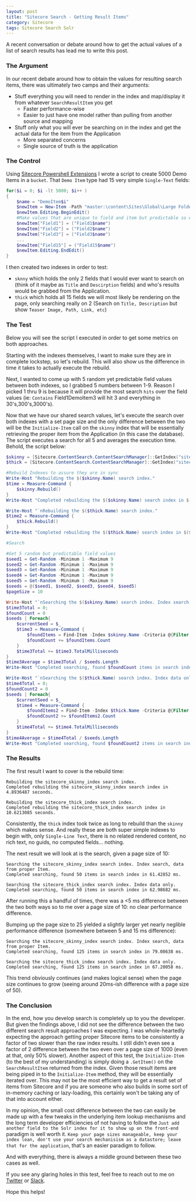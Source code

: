 ```yaml
---
layout: post
title: "Sitecore Search - Getting Result Items"
category: Sitecore
tags: Sitecore Search Solr
---
```


A recent conversation or debate around how to get the actual values of a list of search results has lead me to write this post.

### The Argument ###
In our recent debate around how to obtain the values for resulting search items, there was ultimately two camps and their arguments:

- Stuff everything you will need to render in the index and map/display it from whatever `SearchResultItem` you get
  - Faster performance-wise
  - Easier to just have one model rather than pulling from another source and mapping
- Stuff only what you will ever be searching on in the index and get the actual data for the item from the Application
  - More separated concerns
  - Single source of truth is the application

### The Control ###
Using [Sitecore Powershell Extensions](https://marketplace.sitecore.net/en/Modules/Sitecore_PowerShell_console.aspx) I wrote a script to create 5000 Demo Items in a `bucket`. That `Demo Item` type had 15 very simple `Single-Text` fields:

```powershell
for($i = 0; $i -lt 5000; $i++ )
{
    $name = "DemoItem$i"
    $newItem = New-Item -Path "master:\content\Sites\Global\Large Folder\$name" -ItemType "User Defined/Demo Item"
    $newItem.Editing.BeginEdit()
    #Make values that are unique to field and item but predictable so we can know how many results are expected
    $newItem["Field1"] = ("Field1$name")
    $newItem["Field2"] = ("Field2$name")
    $newItem["Field3"] = ("Field3$name")
    ...
    $newItem["Field15"] = ("Field15$name")
    $newItem.Editing.EndEdit()
}
```

I then created two indexes in order to test: 
- `sknny` which holds the only 2 fields that I would ever want to search on (think of it maybe as `Title` and `Descirption` fields) and who's results would be grabbed from the Application.
- `thick` which holds all 15 fields we will most likely be rendering on the page, only searching really on 2 (Search on `Title, Description` but show `Teaser Image, Path, Link, etc`)

### The Test ###
Below you will see the script I executed in order to get some metrics on both approaches.  

Starting with the indexes themselves, I want to make sure they are in complete lockstep, so let's rebuild. This will also show us the difference in time it takes to actually execute the rebuild. 

Next, I wanted to come up with 5 random yet predictable field values between both indexes, so I grabbed 5 numbers between 1-9. Reason I picked 1 thru 9 is because it will provide the most search `hits` over the field values (ie: `Contains` Field1DemoItem3 will hit 3 and everything in 30's,300's,3000's). 

Now that we have our shared search values, let's execute the search over both indexes with a set page size and the only difference between the two will be the `Initialize-Item` call on the `skinny` index that will be essentially retrieving the proper item from the Application (in this case the database).  The script executes a search for all 5 and averages the execution time. Behold, the script below:

```powershell
$skinny = [Sitecore.ContentSearch.ContentSearchManager]::GetIndex("sitecore_skinny_index")
$thick = [Sitecore.ContentSearch.ContentSearchManager]::GetIndex("sitecore_thick_index")

#Rebuild Indexes to assure they are in sync
Write-Host "Rebuilding the $($skinny.Name) search index."
$time = Measure-Command {
    $skinny.Rebuild()
}
Write-Host "Completed rebuilding the $($skinny.Name) search index in $($time.TotalSeconds) seconds." 

Write-Host "`nRebuilding the $($thick.Name) search index."
$time2 = Measure-Command {
    $thick.Rebuild()
}
Write-Host "Completed rebuilding the $($thick.Name) search index in $($time2.TotalSeconds) seconds."

#Search

#Get 5 random but predictable field values
$seed1 = Get-Random -Minimum 1 -Maximum 9
$seed2 = Get-Random -Minimum 1 -Maximum 9
$seed3 = Get-Random -Minimum 1 -Maximum 9
$seed4 = Get-Random -Minimum 1 -Maximum 9
$seed5 = Get-Random -Minimum 1 -Maximum 9
$seeds = @($seed1, $seed2, $seed3, $seed4, $seed5)
$pageSize = 10

Write-Host "`nSearching the $($skinny.Name) search index. Index search, data from proper Item."
$time3Total = 0;
$foundCount = 0
$seeds | Foreach{
    $currentSeed = $_
    $time3 = Measure-Command {
        $foundItems = Find-Item -Index $skinny.Name -Criteria @{Filter = "Contains"; Field = "field1_t_en"; Value = "Field1DemoItem$currentSeed"  } -First $pageSize | Initialize-Item
        $foundCount += $foundItems.Count
    }
    $time3Total += $time3.TotalMilliseconds
}
$time3Average = $time3Total / $seeds.Length
Write-Host "Completed searching, found $foundCount items in search index in $time3Average ms."

Write-Host "`nSearching the $($thick.Name) search index. Index data only."
$time4Total = 0;
$foundCount2 = 0
$seeds | Foreach{
    $currentSeed = $_
    $time4 = Measure-Command {
        $foundItems2 = Find-Item -Index $thick.Name -Criteria @{Filter = "Contains"; Field = "field1_t_en"; Value = "Field1DemoItem$currentSeed" } -First $pageSize
        $foundCount2 += $foundItems2.Count
    }
    $time4Total += $time4.TotalMilliseconds
}
$time4Average = $time4Total / $seeds.Length
Write-Host "Completed searching, found $foundCount2 items in search index in $time4Average ms."
```

### The Results ###

The first result I want to cover is the rebuild time:

```text
Rebuilding the sitecore_skinny_index search index.
Completed rebuilding the sitecore_skinny_index search index in 4.8936487 seconds.

Rebuilding the sitecore_thick_index search index.
Completed rebuilding the sitecore_thick_index search index in 10.6213085 seconds.
```

Consistently, the `thick` index took twice as long to rebuild than the `skinny` which makes sense. And really these are both super simple indexes to begin with, only `Single-Line Text`, there is no related rendered content, no rich text, no guids, no computed fields... nothing.

The next result we will look at is the search, given a page size of 10:

```text
Searching the sitecore_skinny_index search index. Index search, data from proper Item.
Completed searching, found 50 items in search index in 61.42852 ms.

Searching the sitecore_thick_index search index. Index data only.
Completed searching, found 50 items in search index in 62.98682 ms.
```

After running this a handful of times, there was a <5 ms difference between the two both ways so to me over a page size of 10: no clear performance difference.

Bumping up the page size to 25 yielded a slightly larger yet nearly neglible performance difference (somewhere between 5 and 15 ms difference):

```text
Searching the sitecore_skinny_index search index. Index search, data from proper Item.
Completed searching, found 125 items in search index in 79.08638 ms.

Searching the sitecore_thick_index search index. Index data only.
Completed searching, found 125 items in search index in 67.20058 ms.
```

This trend obviously continues (and makes logical sense) when the page size continues to grow (seeing around 20ms-ish difference with a page size of 50). 

### The Conclusion ###

In the end, how you develop search is completely up to you the developer.  But given the findings above, I did not see the difference between the two different search result approaches I was expecting.  I was whole-heartedly expecting the approach getting proper Sitecore items to be consistently a factor of two slower than the raw index results. I still didn't even see a factor of 2 difference between the two even over a page size of 1000 (even at that, only 50% slower). Another aspect of this test, the `Initialize-Item` (to the best of my understanding) is simply doing a `.GetItem()` on the `SearchResultItem` returned from the index. Given those result items are being piped in to the `Initialize-Item` method, they will be essentially iterated over. This may not be the most efficient way to get a result set of items from Sitecore and if you are someone who also builds in some sort of in-memory caching or lazy-loading, this certainly won't be taking any of that into account either.

In my opinion, the small cost difference between the two can easily be made up with a few tweaks in the underlying item lookup mechanisms and the long term developer efficiencies of not having to follow the `Just add another field to the Solr index for it to show up on the front-end` paradigm is well worth it.  `Keep your page sizes manageable, keep your index lean, don't use your search mechanisism as a datastore; leave that for the application`, that's an easier paradigm to follow.

And with everything, there is always a middle ground between these two cases as well.

If you see any glaring holes in this test, feel free to reach out to me on [Twitter](https://twitter.com/vandsh) or [Slack](sitecorechat.slack.com).

Hope this helps!


